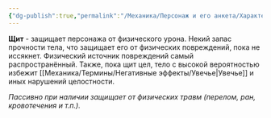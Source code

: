 ```yaml
---
{"dg-publish":true,"permalink":"/Механика/Персонаж и его анкета/Характеристики/Подробнее/Щит/","noteIcon":"","created":"2025-08-21T13:47:47.445+03:00","updated":"2025-09-04T07:54:42.492+03:00"}
---
```




**Щит** - защищает персонажа от физического урона. Некий запас прочности тела, что защищает его от физических повреждений, пока не иссякнет. Физический источник повреждений самый распространённый. Также, пока щит цел, тело с высокой вероятностью избежит [[Механика/Термины/Негативные эффекты/Увечье\|Увечье]] и иных нарушений целостности.

*Пассивно при наличии защищает от физических травм (перелом, ран, кровотечения и т.п.).*